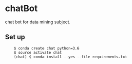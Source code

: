 # chatBot
chat bot for data mining subject.

## Set up

		$ conda create chat python=3.6
		$ source activate chat
		(chat) $ conda install --yes --file requirements.txt 
